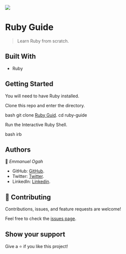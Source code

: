 ![](https://img.shields.io/badge/Microverse-blueviolet)

# Ruby Guide

> Learn Ruby from scratch.


## Built With

- Ruby

## Getting Started

You will need to have Ruby installed.

Clone this repo and enter the directory.

bash
git clone [Ruby Guid](https://github.com/Emmy-github-webdev/ruby-guide).
cd ruby-guide


Run the Interactive Ruby Shell.

bash
irb


## Authors

👤 *Emmanuel Ogah*

- GitHub: [GitHub](https://github.com/Emmy-github-webdev).
- Twitter: [Twitter](https://twitter.com/OgaemmanuelOga).
- LinkedIn: [Linkedin](https://www.linkedin.com/in/emmanuel-oga-16171584/).


## 🤝 Contributing

Contributions, issues, and feature requests are welcome!

Feel free to check the [issues page](https://github.com/Emmy-github-webdev/ruby-guide/issues).

## Show your support

Give a ⭐ if you like this project!